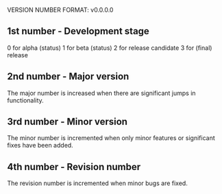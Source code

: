 VERSION NUMBER FORMAT:
v0.0.0.0

1st number - Development stage
------------------------------
0 for alpha (status)
1 for beta (status)
2 for release candidate
3 for (final) release

2nd number - Major version
--------------------------
The major number is increased when there are significant jumps in functionality.

3rd number - Minor version
--------------------------
The minor number is incremented when only minor features or significant fixes have been added.

4th number - Revision number
--------------------------
The revision number is incremented when minor bugs are fixed.
